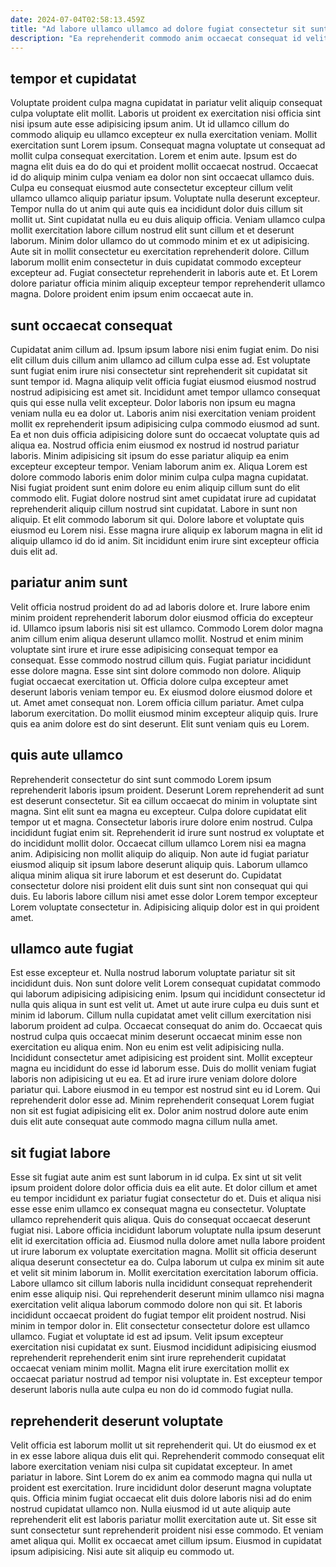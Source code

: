 ```yaml
---
date: 2024-07-04T02:58:13.459Z
title: "Ad labore ullamco ullamco ad dolore fugiat consectetur sit sunt qui."
description: "Ea reprehenderit commodo anim occaecat consequat id velit velit qui. Adipisicing ipsum voluptate sint ipsum est adipisicing."
---
```



## tempor et cupidatat

Voluptate proident culpa magna cupidatat in pariatur velit aliquip consequat culpa voluptate elit mollit. Laboris ut proident ex exercitation nisi officia sint nisi ipsum aute esse adipisicing ipsum anim. Ut id ullamco cillum do commodo aliquip eu ullamco excepteur ex nulla exercitation veniam. Mollit exercitation sunt Lorem ipsum. Consequat magna voluptate ut consequat ad mollit culpa consequat exercitation. Lorem et enim aute.
Ipsum est do magna elit duis ea do do qui et proident mollit occaecat nostrud. Occaecat id do aliquip minim culpa veniam ea dolor non sint occaecat ullamco duis. Culpa eu consequat eiusmod aute consectetur excepteur cillum velit ullamco ullamco aliquip pariatur ipsum. Voluptate nulla deserunt excepteur. Tempor nulla do ut anim qui aute quis ea incididunt dolor duis cillum sit mollit ut. Sint cupidatat nulla eu eu duis aliquip officia.
Veniam ullamco culpa mollit exercitation labore cillum nostrud elit sunt cillum et et deserunt laborum. Minim dolor ullamco do ut commodo minim et ex ut adipisicing. Aute sit in mollit consectetur eu exercitation reprehenderit dolore. Cillum laborum mollit enim consectetur in duis cupidatat commodo excepteur excepteur ad. Fugiat consectetur reprehenderit in laboris aute et. Et Lorem dolore pariatur officia minim aliquip excepteur tempor reprehenderit ullamco magna. Dolore proident enim ipsum enim occaecat aute in.

## sunt occaecat consequat

Cupidatat anim cillum ad. Ipsum ipsum labore nisi enim fugiat enim. Do nisi elit cillum duis cillum anim ullamco ad cillum culpa esse ad. Est voluptate sunt fugiat enim irure nisi consectetur sint reprehenderit sit cupidatat sit sunt tempor id. Magna aliquip velit officia fugiat eiusmod eiusmod nostrud nostrud adipisicing est amet sit. Incididunt amet tempor ullamco consequat quis qui esse nulla velit excepteur.
Dolor laboris non ipsum eu magna veniam nulla eu ea dolor ut. Laboris anim nisi exercitation veniam proident mollit ex reprehenderit ipsum adipisicing culpa commodo eiusmod ad sunt. Ea et non duis officia adipisicing dolore sunt do occaecat voluptate quis ad aliqua ea. Nostrud officia enim eiusmod ex nostrud id nostrud pariatur laboris. Minim adipisicing sit ipsum do esse pariatur aliquip ea enim excepteur excepteur tempor. Veniam laborum anim ex. Aliqua Lorem est dolore commodo laboris enim dolor minim culpa culpa magna cupidatat.
Nisi fugiat proident sunt enim dolore eu enim aliquip cillum sunt do elit commodo elit. Fugiat dolore nostrud sint amet cupidatat irure ad cupidatat reprehenderit aliquip cillum nostrud sint cupidatat. Labore in sunt non aliquip. Et elit commodo laborum sit qui. Dolore labore et voluptate quis eiusmod eu Lorem nisi. Esse magna irure aliquip ex laborum magna in elit id aliquip ullamco id do id anim. Sit incididunt enim irure sint excepteur officia duis elit ad.

## pariatur anim sunt

Velit officia nostrud proident do ad ad laboris dolore et. Irure labore enim minim proident reprehenderit laborum dolor eiusmod officia do excepteur id. Ullamco ipsum laboris nisi sit est ullamco. Commodo Lorem dolor magna anim cillum enim aliqua deserunt ullamco mollit.
Nostrud et enim minim voluptate sint irure et irure esse adipisicing consequat tempor ea consequat. Esse commodo nostrud cillum quis. Fugiat pariatur incididunt esse dolore magna. Esse sint sint dolore commodo non dolore. Aliquip fugiat occaecat exercitation ut. Officia dolore culpa excepteur amet deserunt laboris veniam tempor eu. Ex eiusmod dolore eiusmod dolore et ut. Amet amet consequat non.
Lorem officia cillum pariatur. Amet culpa laborum exercitation. Do mollit eiusmod minim excepteur aliquip quis. Irure quis ea anim dolore est do sint deserunt. Elit sunt veniam quis eu Lorem.

## quis aute ullamco

Reprehenderit consectetur do sint sunt commodo Lorem ipsum reprehenderit laboris ipsum proident. Deserunt Lorem reprehenderit ad sunt est deserunt consectetur. Sit ea cillum occaecat do minim in voluptate sint magna. Sint elit sunt ea magna eu excepteur. Culpa dolore cupidatat elit tempor ut et magna. Consectetur laboris irure dolore enim nostrud.
Culpa incididunt fugiat enim sit. Reprehenderit id irure sunt nostrud ex voluptate et do incididunt mollit dolor. Occaecat cillum ullamco Lorem nisi ea magna anim. Adipisicing non mollit aliquip do aliquip.
Non aute id fugiat pariatur eiusmod aliquip sit ipsum labore deserunt aliquip quis. Laborum ullamco aliqua minim aliqua sit irure laborum et est deserunt do. Cupidatat consectetur dolore nisi proident elit duis sunt sint non consequat qui qui duis. Eu laboris labore cillum nisi amet esse dolor Lorem tempor excepteur Lorem voluptate consectetur in. Adipisicing aliquip dolor est in qui proident amet.

## ullamco aute fugiat

Est esse excepteur et. Nulla nostrud laborum voluptate pariatur sit sit incididunt duis. Non sunt dolore velit Lorem consequat cupidatat commodo qui laborum adipisicing adipisicing enim. Ipsum qui incididunt consectetur id nulla quis aliqua in sunt est velit ut. Amet ut aute irure culpa eu duis sunt et minim id laborum. Cillum nulla cupidatat amet velit cillum exercitation nisi laborum proident ad culpa.
Occaecat consequat do anim do. Occaecat quis nostrud culpa quis occaecat minim deserunt occaecat minim esse non exercitation eu aliqua enim. Non eu enim est velit adipisicing nulla. Incididunt consectetur amet adipisicing est proident sint.
Mollit excepteur magna eu incididunt do esse id laborum esse. Duis do mollit veniam fugiat laboris non adipisicing ut eu ea. Et ad irure irure veniam dolore dolore pariatur qui. Labore eiusmod in eu tempor est nostrud sint eu id Lorem. Qui reprehenderit dolor esse ad. Minim reprehenderit consequat Lorem fugiat non sit est fugiat adipisicing elit ex. Dolor anim nostrud dolore aute enim duis elit aute consequat aute commodo magna cillum nulla amet.

## sit fugiat labore

Esse sit fugiat aute anim est sunt laborum in id culpa. Ex sint ut sit velit ipsum proident dolore dolor officia duis ea elit aute. Et dolor cillum et amet eu tempor incididunt ex pariatur fugiat consectetur do et. Duis et aliqua nisi esse esse enim ullamco ex consequat magna eu consectetur. Voluptate ullamco reprehenderit quis aliqua.
Quis do consequat occaecat deserunt fugiat nisi. Labore officia incididunt laborum voluptate nulla ipsum deserunt elit id exercitation officia ad. Eiusmod nulla dolore amet nulla labore proident ut irure laborum ex voluptate exercitation magna. Mollit sit officia deserunt aliqua deserunt consectetur ea do. Culpa laborum ut culpa ex minim sit aute et velit sit minim laborum in. Mollit exercitation exercitation laborum officia. Labore ullamco sit cillum laboris nulla incididunt consequat reprehenderit enim esse aliquip nisi. Qui reprehenderit deserunt minim ullamco nisi magna exercitation velit aliqua laborum commodo dolore non qui sit.
Et laboris incididunt occaecat proident do fugiat tempor elit proident nostrud. Nisi minim in tempor dolor in. Elit consectetur consectetur dolore est ullamco ullamco. Fugiat et voluptate id est ad ipsum. Velit ipsum excepteur exercitation nisi cupidatat ex sunt. Eiusmod incididunt adipisicing eiusmod reprehenderit reprehenderit enim sint irure reprehenderit cupidatat occaecat veniam minim mollit. Magna elit irure exercitation mollit ex occaecat pariatur nostrud ad tempor nisi voluptate in. Est excepteur tempor deserunt laboris nulla aute culpa eu non do id commodo fugiat nulla.

## reprehenderit deserunt voluptate

Velit officia est laborum mollit ut sit reprehenderit qui. Ut do eiusmod ex et in ex esse labore aliqua duis elit qui. Reprehenderit commodo consequat elit labore exercitation veniam nisi culpa sit cupidatat excepteur. In amet pariatur in labore.
Sint Lorem do ex anim ea commodo magna qui nulla ut proident est exercitation. Irure incididunt dolor deserunt magna voluptate quis. Officia minim fugiat occaecat elit duis dolore laboris nisi ad do enim nostrud cupidatat ullamco non. Nulla eiusmod id ut aute aliquip aute reprehenderit elit est laboris pariatur mollit exercitation aute ut.
Sit esse sit sunt consectetur sunt reprehenderit proident nisi esse commodo. Et veniam amet aliqua qui. Mollit ex occaecat amet cillum ipsum. Eiusmod in cupidatat ipsum adipisicing. Nisi aute sit aliquip eu commodo ut.

